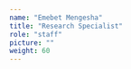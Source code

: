 ```yaml
---
name: "Emebet Mengesha"
title: "Research Specialist"
role: "staff"
picture: ""
weight: 60
---
```



